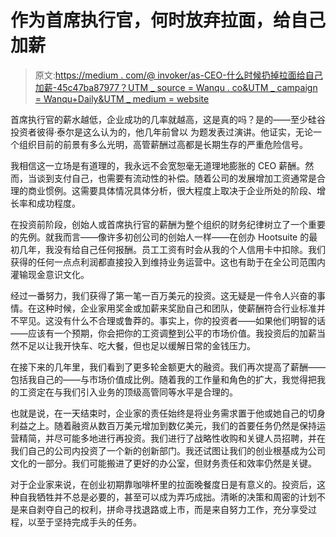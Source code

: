# 作为首席执行官，何时放弃拉面，给自己加薪

> 原文:[https://medium . com/@ invoker/as-CEO-什么时候扔掉拉面给自己加薪-45c47ba87977？UTM _ source = Wanqu . co&UTM _ campaign = Wanqu+Daily&UTM _ medium = website](https://medium.com/@invoker/as-ceo-when-to-ditch-the-ramen-and-give-yourself-a-raise-45c47ba87977?utm_source=wanqu.co&utm_campaign=Wanqu+Daily&utm_medium=website)

首席执行官的薪水越低，企业成功的几率就越高，这是真的吗？是的——至少硅谷投资者彼得·泰尔是这么认为的，他几年前曾以 为题发表过演讲。他证实，无论一个组织目前的前景有多么光明，高管薪酬过高都是长期生存的严重危险信号。

我相信这一立场是有道理的，我永远不会宽恕毫无道理地膨胀的 CEO 薪酬。然而，当谈到支付自己，也需要有流动性的补偿。随着公司的发展增加工资通常是合理的商业惯例。这需要具体情况具体分析，很大程度上取决于企业所处的阶段、增长率和成功程度。

在投资前阶段，创始人或首席执行官的薪酬为整个组织的财务纪律树立了一个重要的先例。就我而言——像许多初创公司的创始人一样——在创办 Hootsuite 的最初几年，我没有给自己任何报酬。员工工资有时会从我的个人信用卡中扣除。我们获得的任何一点点利润都直接投入到维持业务运营中。这也有助于在全公司范围内灌输现金意识文化。

经过一番努力，我们获得了第一笔一百万美元的投资。这无疑是一件令人兴奋的事情。在这种时候，企业家用奖金或加薪来奖励自己和团队，使薪酬符合行业标准并不罕见。这没有什么不合理或鲁莽的。事实上，你的投资者——如果他们明智的话——应该有一个预期，你会把你的工资调整到公平的市场价值。我投资后的加薪当然不足以让我开快车、吃大餐，但也足以缓解日常的金钱压力。

在接下来的几年里，我们看到了更多轮金额更大的融资。我们再次提高了薪酬——包括我自己的——与市场价值成比例。随着我的工作量和角色的扩大，我觉得把我的工资定在与我们引入业务的顶级高管同等水平是合理的。

也就是说，在一天结束时，企业家的责任始终是将业务需求置于他或她自己的切身利益之上。随着融资从数百万美元增加到数亿美元，我们的首要任务仍然是保持运营精简，并尽可能多地进行再投资。我们进行了战略性收购和关键人员招聘，并在我们自己的公司内投资了一个新的创新部门。我还试图让我们的创业根基成为公司文化的一部分。我们可能搬进了更好的办公室，但财务责任和效率仍然是关键。

对于企业家来说，在创业初期靠咖啡杯里的拉面晚餐度日是有意义的。投资后，这种自我牺牲并不总是必要的，甚至可以成为弄巧成拙。清晰的决策和周密的计划不是来自剥夺自己的权利，拼命寻找退路或上市，而是来自努力工作，充分享受过程，以至于坚持完成手头的任务。
